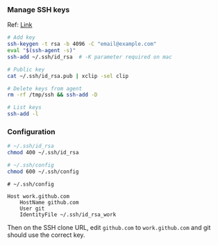 ---
---

### Manage SSH keys

Ref: [Link](https://help.github.com/articles/generating-a-new-ssh-key-and-adding-it-to-the-ssh-agent/)

```bash
# Add key
ssh-keygen -t rsa -b 4096 -C "email@example.com"
eval "$(ssh-agent -s)"
ssh-add ~/.ssh/id_rsa  # -K parameter required on mac

# Public key
cat ~/.ssh/id_rsa.pub | xclip -sel clip

# Delete keys from agent
rm -rf /tmp/ssh && ssh-add -D

# List keys
ssh-add -l
```

### Configuration

```bash
# ~/.ssh/id_rsa
chmod 400 ~/.ssh/id_rsa

# ~/.ssh/config
chmod 600 ~/.ssh/config
```

```
# ~/.ssh/config

Host work.github.com
    HostName github.com
    User git
    IdentityFile ~/.ssh/id_rsa_work
```

Then on the SSH clone URL, edit `github.com` to `work.github.com` and git should use the correct key.
